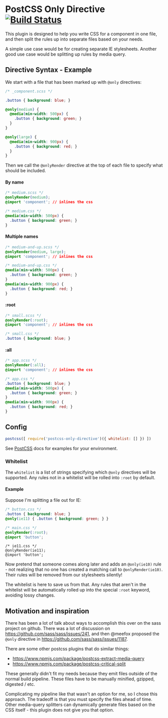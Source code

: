 # PostCSS Only Directive [![Build Status][ci-img]][ci]

This plugin is designed to help you write CSS for a component in one file, and then split the rules up into separate files based on your needs.

A simple use case would be for creating separate IE stylesheets. Another good use case would be splitting up rules by
media query.

[PostCSS]: https://github.com/postcss/postcss
[ci-img]:  https://travis-ci.org/wheeyls/postcss-only-directive.svg
[ci]:      https://travis-ci.org/wheeyls/postcss-only-directive

## Directive Syntax - Example

We start with a file that has been marked up with `@only` directives:

```css
/* _component.scss */

.button { background: blue; }

@only(medium) {
  @media(min-width: 500px) {
    .button { background: green; }
  }
}

@only(large) {
  @media(min-width: 900px) {
    .button { background: red; }
  }
}
```

Then we call the `@onlyRender` directive at the top of each file to specify what should be included.


#### By name
```css
/* medium.scss */
@onlyRender(medium);
@import 'component'; // inlines the css
```
```css
/* medium.css */
@media(min-width: 500px) {
  .button { background: green; }
}
```

#### Multiple names
```css
/* medium-and-up.scss */
@onlyRender(medium, large);
@import 'component'; // inlines the css
```
```css
/* medium-and-up.css */
@media(min-width: 500px) {
  .button { background: green; }
}
@media(min-width: 900px) {
  .button { background: red; }
}
```

#### :root
```css
/* small.scss */
@onlyRender(:root);
@import 'component'; // inlines the css
```
```css
/* small.css */
.button { background: blue; }
```

#### :all
```css
/* app.scss */
@onlyRender(:all);
@import 'component'; // inlines the css
```
```css
/* app.css */
.button { background: blue; }
@media(min-width: 500px) {
  .button { background: green; }
}
@media(min-width: 900px) {
  .button { background: red; }
}
```

## Config

```js
postcss([ require('postcss-only-directive')({ whitelist: [] }) ])
```

See [PostCSS] docs for examples for your environment.

### Whitelist

The `whitelist` is a list of strings specifying which `@only` directives will be supported. Any rules not in a
whitelist will be rolled into `:root` by default.

#### Example

Suppose I'm splitting a file out for IE:

```css
/* button.css */
.button { background: blue; }
@only(ie11) { .button { background: green; } }

/* main.css */
@onlyRender(:root);
@import 'button';
```

```
/* ie11.css */
@onlyRender(ie11);
@import 'button';
```

Now pretend that someone comes along later and adds an `@only(ie10)` rule - not realizing that no one has created a
matching call to `@onlyRender(ie10)`. Their rules will be removed from our stylesheets silently!

The whitelist is here to save us from that. Any rules that aren't in the whitelist will be automatically rolled up into
the special `:root` keyword, avoiding lossy changes.

## Motivation and inspiration

There has been a lot of talk about ways to accomplish this over on the sass project on github. There was a lot of
discussion on https://github.com/sass/sass/issues/241, and then @meefox proposed the `@only` directive in
https://github.com/sass/sass/issues/1187.

There are some other postcss plugins that do similar things:

* https://www.npmjs.com/package/postcss-extract-media-query
* https://www.npmjs.com/package/postcss-critical-split

These generally didn't fit my needs because they emit files outside of the normal build pipeline.  These files have to
be manually minified, gzipped, digested / etc.

Complicating my pipeline like that wasn't an option for me, so I chose this approach. The tradeoff is that you must
specify the files ahead of time. Other media-query splitters can dynamically generate files based on the CSS itself -
this plugin does not give you that option.
